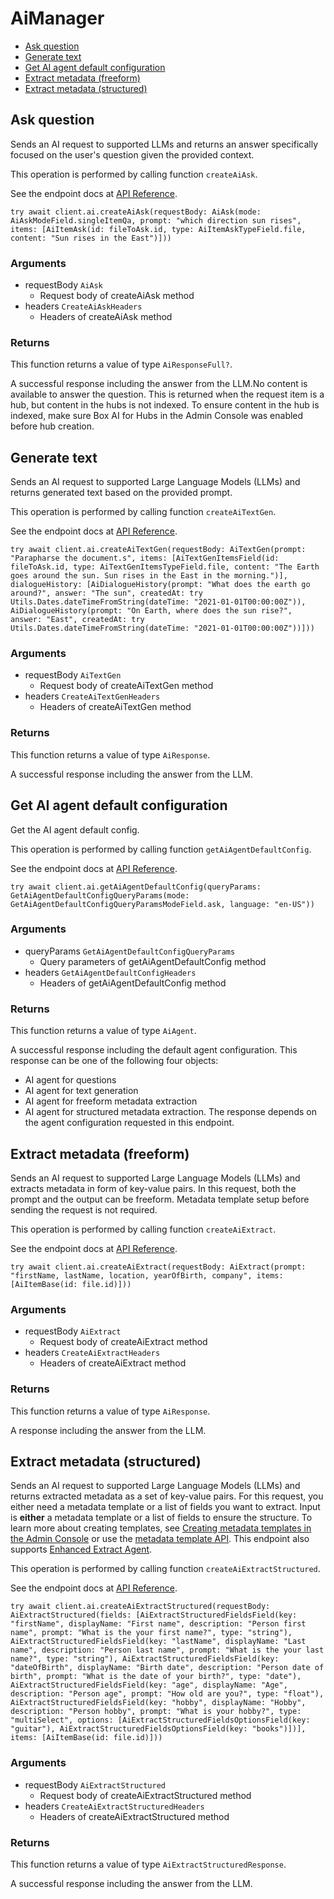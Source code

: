 # AiManager


- [Ask question](#ask-question)
- [Generate text](#generate-text)
- [Get AI agent default configuration](#get-ai-agent-default-configuration)
- [Extract metadata (freeform)](#extract-metadata-freeform)
- [Extract metadata (structured)](#extract-metadata-structured)

## Ask question

Sends an AI request to supported LLMs and returns an answer specifically focused on the user's question given the provided context.

This operation is performed by calling function `createAiAsk`.

See the endpoint docs at
[API Reference](https://developer.box.com/reference/post-ai-ask/).

<!-- sample post_ai_ask -->
```
try await client.ai.createAiAsk(requestBody: AiAsk(mode: AiAskModeField.singleItemQa, prompt: "which direction sun rises", items: [AiItemAsk(id: fileToAsk.id, type: AiItemAskTypeField.file, content: "Sun rises in the East")]))
```

### Arguments

- requestBody `AiAsk`
  - Request body of createAiAsk method
- headers `CreateAiAskHeaders`
  - Headers of createAiAsk method


### Returns

This function returns a value of type `AiResponseFull?`.

A successful response including the answer from the LLM.No content is available to answer the question. This is returned when the request item is a hub, but content in the hubs is not indexed. To ensure content in the hub is indexed, make sure Box AI for Hubs in the Admin Console was enabled before hub creation.


## Generate text

Sends an AI request to supported Large Language Models (LLMs) and returns generated text based on the provided prompt.

This operation is performed by calling function `createAiTextGen`.

See the endpoint docs at
[API Reference](https://developer.box.com/reference/post-ai-text-gen/).

<!-- sample post_ai_text_gen -->
```
try await client.ai.createAiTextGen(requestBody: AiTextGen(prompt: "Parapharse the document.s", items: [AiTextGenItemsField(id: fileToAsk.id, type: AiTextGenItemsTypeField.file, content: "The Earth goes around the sun. Sun rises in the East in the morning.")], dialogueHistory: [AiDialogueHistory(prompt: "What does the earth go around?", answer: "The sun", createdAt: try Utils.Dates.dateTimeFromString(dateTime: "2021-01-01T00:00:00Z")), AiDialogueHistory(prompt: "On Earth, where does the sun rise?", answer: "East", createdAt: try Utils.Dates.dateTimeFromString(dateTime: "2021-01-01T00:00:00Z"))]))
```

### Arguments

- requestBody `AiTextGen`
  - Request body of createAiTextGen method
- headers `CreateAiTextGenHeaders`
  - Headers of createAiTextGen method


### Returns

This function returns a value of type `AiResponse`.

A successful response including the answer from the LLM.


## Get AI agent default configuration

Get the AI agent default config.

This operation is performed by calling function `getAiAgentDefaultConfig`.

See the endpoint docs at
[API Reference](https://developer.box.com/reference/get-ai-agent-default/).

<!-- sample get_ai_agent_default -->
```
try await client.ai.getAiAgentDefaultConfig(queryParams: GetAiAgentDefaultConfigQueryParams(mode: GetAiAgentDefaultConfigQueryParamsModeField.ask, language: "en-US"))
```

### Arguments

- queryParams `GetAiAgentDefaultConfigQueryParams`
  - Query parameters of getAiAgentDefaultConfig method
- headers `GetAiAgentDefaultConfigHeaders`
  - Headers of getAiAgentDefaultConfig method


### Returns

This function returns a value of type `AiAgent`.

A successful response including the default agent configuration.
This response can be one of the following four objects:
* AI agent for questions
* AI agent for text generation
* AI agent for freeform metadata extraction
* AI agent for structured metadata extraction.
The response depends on the agent configuration requested in this endpoint.


## Extract metadata (freeform)

Sends an AI request to supported Large Language Models (LLMs) and extracts metadata in form of key-value pairs.
In this request, both the prompt and the output can be freeform.
Metadata template setup before sending the request is not required.

This operation is performed by calling function `createAiExtract`.

See the endpoint docs at
[API Reference](https://developer.box.com/reference/post-ai-extract/).

<!-- sample post_ai_extract -->
```
try await client.ai.createAiExtract(requestBody: AiExtract(prompt: "firstName, lastName, location, yearOfBirth, company", items: [AiItemBase(id: file.id)]))
```

### Arguments

- requestBody `AiExtract`
  - Request body of createAiExtract method
- headers `CreateAiExtractHeaders`
  - Headers of createAiExtract method


### Returns

This function returns a value of type `AiResponse`.

A response including the answer from the LLM.


## Extract metadata (structured)

Sends an AI request to supported Large Language Models (LLMs) and returns extracted metadata as a set of key-value pairs.
For this request, you either need a metadata template or a list of fields you want to extract.
Input is **either** a metadata template or a list of fields to ensure the structure.
To learn more about creating templates, see [Creating metadata templates in the Admin Console](https://support.box.com/hc/en-us/articles/360044194033-Customizing-Metadata-Templates)
or use the [metadata template API](g://metadata/templates/create). This endpoint also supports [Enhanced Extract Agent](g://box-ai/ai-tutorials/extract-metadata-structured/#enhanced-extract-agent).

This operation is performed by calling function `createAiExtractStructured`.

See the endpoint docs at
[API Reference](https://developer.box.com/reference/post-ai-extract-structured/).

<!-- sample post_ai_extract_structured -->
```
try await client.ai.createAiExtractStructured(requestBody: AiExtractStructured(fields: [AiExtractStructuredFieldsField(key: "firstName", displayName: "First name", description: "Person first name", prompt: "What is the your first name?", type: "string"), AiExtractStructuredFieldsField(key: "lastName", displayName: "Last name", description: "Person last name", prompt: "What is the your last name?", type: "string"), AiExtractStructuredFieldsField(key: "dateOfBirth", displayName: "Birth date", description: "Person date of birth", prompt: "What is the date of your birth?", type: "date"), AiExtractStructuredFieldsField(key: "age", displayName: "Age", description: "Person age", prompt: "How old are you?", type: "float"), AiExtractStructuredFieldsField(key: "hobby", displayName: "Hobby", description: "Person hobby", prompt: "What is your hobby?", type: "multiSelect", options: [AiExtractStructuredFieldsOptionsField(key: "guitar"), AiExtractStructuredFieldsOptionsField(key: "books")])], items: [AiItemBase(id: file.id)]))
```

### Arguments

- requestBody `AiExtractStructured`
  - Request body of createAiExtractStructured method
- headers `CreateAiExtractStructuredHeaders`
  - Headers of createAiExtractStructured method


### Returns

This function returns a value of type `AiExtractStructuredResponse`.

A successful response including the answer from the LLM.


